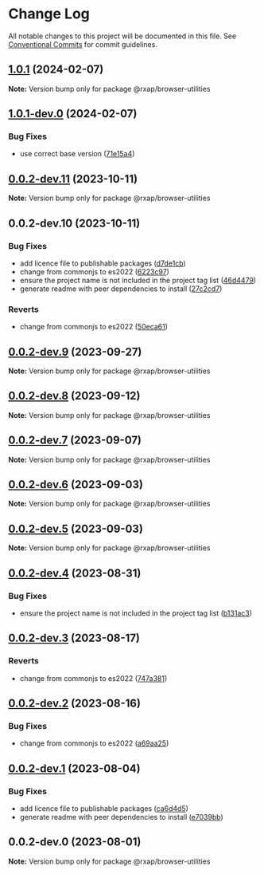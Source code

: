 # Change Log

All notable changes to this project will be documented in this file.
See [Conventional Commits](https://conventionalcommits.org) for commit guidelines.

## [1.0.1](https://gitlab.com/rxap/packages/compare/@rxap/browser-utilities@1.0.1-dev.0...@rxap/browser-utilities@1.0.1) (2024-02-07)

**Note:** Version bump only for package @rxap/browser-utilities

## [1.0.1-dev.0](https://gitlab.com/rxap/packages/compare/@rxap/browser-utilities@0.0.2-dev.11...@rxap/browser-utilities@1.0.1-dev.0) (2024-02-07)

### Bug Fixes

- use correct base version ([71e15a4](https://gitlab.com/rxap/packages/commit/71e15a49f9ee249076ae8ae0987a15143fe18836))

## [0.0.2-dev.11](https://gitlab.com/rxap/packages/compare/@rxap/browser-utilities@0.0.2-dev.10...@rxap/browser-utilities@0.0.2-dev.11) (2023-10-11)

**Note:** Version bump only for package @rxap/browser-utilities

## 0.0.2-dev.10 (2023-10-11)

### Bug Fixes

- add licence file to publishable packages ([d7de1cb](https://gitlab.com/rxap/packages/commit/d7de1cb9db1bd1628f37084e3b0ffd1755aa75f6))
- change from commonjs to es2022 ([6223c97](https://gitlab.com/rxap/packages/commit/6223c978078cfa899ca69424b62d2a99cbb290a7))
- ensure the project name is not included in the project tag list ([46d4479](https://gitlab.com/rxap/packages/commit/46d44798258ea1b20df9d4408b9c0809f55027b2))
- generate readme with peer dependencies to install ([27c2cd7](https://gitlab.com/rxap/packages/commit/27c2cd7d98f0c8a499b8c30719f49d69e4970ae9))

### Reverts

- change from commonjs to es2022 ([50eca61](https://gitlab.com/rxap/packages/commit/50eca61e9a89388d1cfeefb8b1029b302b6f307e))

## [0.0.2-dev.9](https://gitlab.com/rxap/packages/compare/@rxap/browser-utilities@0.0.2-dev.8...@rxap/browser-utilities@0.0.2-dev.9) (2023-09-27)

**Note:** Version bump only for package @rxap/browser-utilities

## [0.0.2-dev.8](https://gitlab.com/rxap/packages/compare/@rxap/browser-utilities@0.0.2-dev.7...@rxap/browser-utilities@0.0.2-dev.8) (2023-09-12)

**Note:** Version bump only for package @rxap/browser-utilities

## [0.0.2-dev.7](https://gitlab.com/rxap/packages/compare/@rxap/browser-utilities@0.0.2-dev.6...@rxap/browser-utilities@0.0.2-dev.7) (2023-09-07)

**Note:** Version bump only for package @rxap/browser-utilities

## [0.0.2-dev.6](https://gitlab.com/rxap/packages/compare/@rxap/browser-utilities@0.0.2-dev.5...@rxap/browser-utilities@0.0.2-dev.6) (2023-09-03)

**Note:** Version bump only for package @rxap/browser-utilities

## [0.0.2-dev.5](https://gitlab.com/rxap/packages/compare/@rxap/browser-utilities@0.0.2-dev.4...@rxap/browser-utilities@0.0.2-dev.5) (2023-09-03)

**Note:** Version bump only for package @rxap/browser-utilities

## [0.0.2-dev.4](https://gitlab.com/rxap/packages/compare/@rxap/browser-utilities@0.0.2-dev.3...@rxap/browser-utilities@0.0.2-dev.4) (2023-08-31)

### Bug Fixes

- ensure the project name is not included in the project tag list ([b131ac3](https://gitlab.com/rxap/packages/commit/b131ac3bd92b3b8799d62f15bbd30a1997d7c753))

## [0.0.2-dev.3](https://gitlab.com/rxap/packages/compare/@rxap/browser-utilities@0.0.2-dev.2...@rxap/browser-utilities@0.0.2-dev.3) (2023-08-17)

### Reverts

- change from commonjs to es2022 ([747a381](https://gitlab.com/rxap/packages/commit/747a381a090f0a276cf363da61bb19ed0c9cb5b7))

## [0.0.2-dev.2](https://gitlab.com/rxap/packages/compare/@rxap/browser-utilities@0.0.2-dev.1...@rxap/browser-utilities@0.0.2-dev.2) (2023-08-16)

### Bug Fixes

- change from commonjs to es2022 ([a69aa25](https://gitlab.com/rxap/packages/commit/a69aa25b9824b94613392b3ea42fba18e5eb1168))

## [0.0.2-dev.1](https://gitlab.com/rxap/packages/compare/@rxap/browser-utilities@0.0.2-dev.0...@rxap/browser-utilities@0.0.2-dev.1) (2023-08-04)

### Bug Fixes

- add licence file to publishable packages ([ca6d4d5](https://gitlab.com/rxap/packages/commit/ca6d4d509a743b89bad5ed7ae935d3007231705a))
- generate readme with peer dependencies to install ([e7039bb](https://gitlab.com/rxap/packages/commit/e7039bb5e86ffeadfe7cc92d5fc71d32f8efb4fb))

## 0.0.2-dev.0 (2023-08-01)

**Note:** Version bump only for package @rxap/browser-utilities
